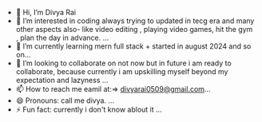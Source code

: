 - 👋 Hi, I’m Divya Rai
- 👀 I’m interested in coding always trying to updated in tecg era and many other aspects also- like video editing , playing video games, hit the gym , plan the day in advance. ...
- 🌱 I’m currently learning mern full stack + started in august 2024 and so on...
- 💞️ I’m looking to collaborate on not now but in future i am ready to collaborate, because currently i am upskilling myself beyond my expectation and lazyness ...
- 📫 How to reach me eamil at:=> divyarai0509@gmail.com...
- 😄 Pronouns: call me divya. ...
- ⚡ Fun fact: currently i don't know ablout it ...

<!---
Divya-Rai05/Divya-Rai05 is a ✨ special ✨ repository because its `README.md` (this file) appears on your GitHub profile.
You can click the Preview link to take a look at your changes.
--->
